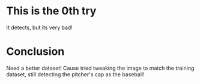 # This is the 0th try

It detects, but its very bad!

# Conclusion

Need a better dataset! Cause tried tweaking the image to match the training dataset, still detecting the pitcher's cap as the baseball!
